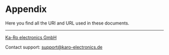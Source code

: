 # Appendix

Here you find all the URI and URL used in these documents.

---
[Ka-Ro electronics GmbH](http://www.karo-electronics.de)

Contact support: support@karo-electronics.de
